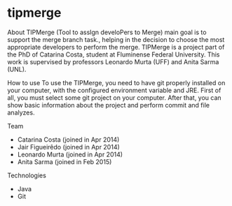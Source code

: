 # tipmerge

About
 TIPMerge (Tool to assIgn  develoPers to Merge) main goal is to support the merge branch task., helping in the decision to choose the most appropriate developers to perform the merge.
 TIPMerge is a project part of the PhD of Catarina Costa, student at Fluminense Federal University. This work is supervised by professors Leonardo Murta (UFF) and Anita Sarma (UNL).

How to use
 To use the TIPMerge, you need to have git properly installed on your computer, with the configured environment variable and JRE.
 First of all, you must select some git project on your computer. After that, you can show basic information about the project and perform commit and file analyzes.

Team 
 - Catarina Costa (joined in Apr 2014)
 - Jair Figueirêdo (joined in Apr 2014)
 - Leonardo Murta (joined in Apr 2014)
 - Anita Sarma (joined in Feb 2015)

Technologies 
 - Java
 - Git
